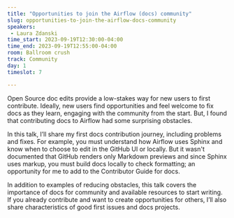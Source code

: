 ```yaml
---
title: "Opportunities to join the Airflow (docs) community"
slug: opportunities-to-join-the-airflow-docs-community
speakers:
 - Laura Zdanski
time_start: 2023-09-19T12:30:00-04:00
time_end: 2023-09-19T12:55:00-04:00
room: Ballroom crush
track: Community
day: 1
timeslot: 7

---
```


Open Source doc edits provide a low-stakes way for new users to first contribute. Ideally, new users find opportunities and feel welcome to fix docs as they learn, engaging with the community from the start. But, I found that contributing docs to Airflow had some surprising obstacles.
 
 
 
 In this talk, I’ll share my first docs contribution journey, including problems and fixes. For example, you must understand how Airflow uses Sphinx and know when to choose to edit in the GitHub UI or locally. But it wasn't documented that GitHub renders only Markdown previews and since Sphinx uses markup, you must build docs locally to check formatting; an opportunity for me to add to the Contributor Guide for docs.
 
 
 
 In addition to examples of reducing obstacles, this talk covers the importance of docs for community and available resources to start writing. If you already contribute and want to create opportunities for others, I’ll also share characteristics of good first issues and docs projects.